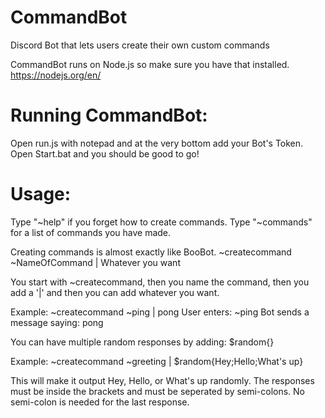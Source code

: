 # CommandBot
Discord Bot that lets users create their own custom commands

CommandBot runs on Node.js so make sure you have that installed.
https://nodejs.org/en/

# Running CommandBot:
Open run.js with notepad and at the very bottom add your Bot's Token.
Open Start.bat and you should be good to go!

# Usage:
Type "~help" if you forget how to create commands.
Type "~commands" for a list of commands you have made.

Creating commands is almost exactly like BooBot.
~createcommand ~NameOfCommand | Whatever you want

You start with ~createcommand, then you name the command, then you add a '|' and then you can add whatever you want.

Example:
~createcommand ~ping | pong
User enters:
~ping
Bot sends a message saying:
pong

You can have multiple random responses by adding:
$random{}

Example:
~createcommand ~greeting | $random{Hey;Hello;What's up}

This will make it output Hey, Hello, or What's up randomly.
The responses must be inside the brackets and must be seperated by semi-colons. No semi-colon is needed for the last response.